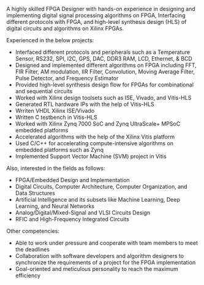 A highly skilled FPGA Designer with hands-on experience in designing and implementing digital signal processing algorithms on FPGA,
Interfacing different protocols with FPGA, and high-level synthesis design (HLS) of digital circuits and algorithms on Xilinx FPGAs.

Experienced in the below projects:
- Interfaced different protocols and peripherals such as a Temperature Sensor, RS232, SPI, I2C, GPS, DAC, DDR3 RAM, LCD, Ethernet, & BCD
- Designed and implemented different algorithms on FPGA including FFT, FIR Filter, AM modulation, IIR Filter, Convolution, Moving Average Filter,
  Pulse Detector, and Frequency Estimator
- Provided high-level synthesis design flow for FPGAs for combinational and sequential circuits
- Worked with Xilinx design toolsets such as ISE, Vivado, and Vitis-HLS
- Generated RTL hardware IPs with the help of Vitis-HLS
- Wrriten VHDL Xilinx ISE/Vivado
- Written C testbench in Vitis-HLS
- Worked with Xilinx Zynq 7000 SoC and Zynq UltraScale+ MPSoC embedded platforms
- Accelerated algorithms with the help of the Xilinx Vitis platform
- Used C/C++ for accelerating compute-intensive algorithms on embedded platforms such as Zynq
- Implemented Support Vector Machine (SVM) project in Vitis

Also, interested in the fields as follows:
- FPGA/Embedded Design and Implementation
- Digital Circuits, Computer Architecture, Computer Organization, and Data Structures
- Artificial Intelligence and its subsets like Machine Learning, Deep Learning, and Neural Networks
- Analog/Digital/Mixed-Signal and VLSI Circuits Design
- RFIC and High-Frequency Integrated Circuits

Other competencies:
- Able to work under pressure and cooperate with team members to meet the deadlines
- Collaboration with software developers and algorithm designers to synchronize the requirements of a project for the FPGA implementation
- Goal-oriented and meticulous personality to reach the maximum efficiency
